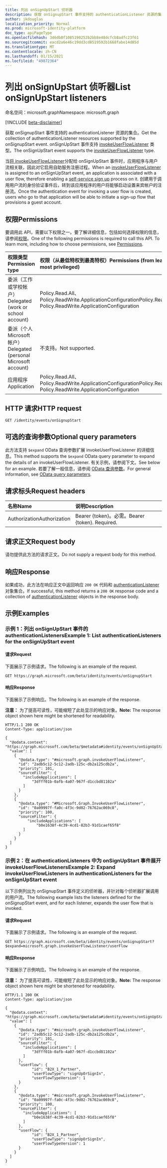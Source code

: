 ```yaml
---
title: 列出 onSignUpStart 侦听器
description: 获取 onSignupStart 事件支持的 authenticationListener 资源的集合。
author: jkdouglas
localization_priority: Normal
ms.prod: microsoft-identity-platform
doc_type: apiPageType
ms.openlocfilehash: 346db0f1085190252b2bb8e48dcfcb8adfc23f61
ms.sourcegitcommit: eacd2a6e46c19dd3cd8519592b1668fabe14d85d
ms.translationtype: MT
ms.contentlocale: zh-CN
ms.lasthandoff: 01/15/2021
ms.locfileid: "49872364"
---
```

# <a name="list-onsignupstart-listeners"></a><span data-ttu-id="bff49-103">列出 onSignUpStart 侦听器</span><span class="sxs-lookup"><span data-stu-id="bff49-103">List onSignUpStart listeners</span></span>

<span data-ttu-id="bff49-104">命名空间：microsoft.graph</span><span class="sxs-lookup"><span data-stu-id="bff49-104">Namespace: microsoft.graph</span></span>

[!INCLUDE [beta-disclaimer](../../includes/beta-disclaimer.md)]

<span data-ttu-id="bff49-105">获取 onSignupStart 事件支持的 authenticationListener 资源的集合。</span><span class="sxs-lookup"><span data-stu-id="bff49-105">Get the collection of authenticationListener resources supported by the onSignupStart event.</span></span> <span data-ttu-id="bff49-106">onSignUpStart 事件支持 [invokeUserFlowListener](../resources/invokeuserflowlistener.md) 类型。</span><span class="sxs-lookup"><span data-stu-id="bff49-106">The onSignUpStart event supports the [invokeUserFlowListener](../resources/invokeuserflowlistener.md) type.</span></span>

<span data-ttu-id="bff49-107">当[将 invokeUserFlowListener](../resources/invokeuserflowlistener.md)分配给 onSignUpStart 事件时，应用程序与用户流相关联，因此对它启用自助服务注册过程[](https://docs.microsoft.com/azure/active-directory/external-identities/self-service-sign-up-overview)。</span><span class="sxs-lookup"><span data-stu-id="bff49-107">When an [invokeUserFlowListener](../resources/invokeuserflowlistener.md) is assigned to an onSignUpStart event, an application is associated with a user flow, therefore enabling a [self-service sign up](https://docs.microsoft.com/azure/active-directory/external-identities/self-service-sign-up-overview) process on it.</span></span> <span data-ttu-id="bff49-108">创建用于调用用户流的身份验证事件后，转到该应用程序的用户将能够启动设置来宾帐户的注册流。</span><span class="sxs-lookup"><span data-stu-id="bff49-108">Once the authentication event for invoking a user flow is created, users who go to that application will be able to initiate a sign-up flow that provisions a guest account.</span></span>

## <a name="permissions"></a><span data-ttu-id="bff49-109">权限</span><span class="sxs-lookup"><span data-stu-id="bff49-109">Permissions</span></span>

<span data-ttu-id="bff49-p103">要调用此 API，需要以下权限之一。要了解详细信息，包括如何选择权限的信息，请参阅[权限](/graph/permissions-reference)。</span><span class="sxs-lookup"><span data-stu-id="bff49-p103">One of the following permissions is required to call this API. To learn more, including how to choose permissions, see [Permissions](/graph/permissions-reference).</span></span>

|<span data-ttu-id="bff49-112">权限类型</span><span class="sxs-lookup"><span data-stu-id="bff49-112">Permission type</span></span>|<span data-ttu-id="bff49-113">权限（从最低特权到最高特权）</span><span class="sxs-lookup"><span data-stu-id="bff49-113">Permissions (from least to most privileged)</span></span>|
|:---|:---|
|<span data-ttu-id="bff49-114">委派（工作或学校帐户）</span><span class="sxs-lookup"><span data-stu-id="bff49-114">Delegated (work or school account)</span></span>|<span data-ttu-id="bff49-115">Policy.Read.All、Policy.ReadWrite.ApplicationConfiguration</span><span class="sxs-lookup"><span data-stu-id="bff49-115">Policy.Read.All, Policy.ReadWrite.ApplicationConfiguration</span></span>|
|<span data-ttu-id="bff49-116">委派（个人 Microsoft 帐户）</span><span class="sxs-lookup"><span data-stu-id="bff49-116">Delegated (personal Microsoft account)</span></span>|<span data-ttu-id="bff49-117">不支持。</span><span class="sxs-lookup"><span data-stu-id="bff49-117">Not supported.</span></span>|
|<span data-ttu-id="bff49-118">应用程序</span><span class="sxs-lookup"><span data-stu-id="bff49-118">Application</span></span>|<span data-ttu-id="bff49-119">Policy.Read.All、Policy.ReadWrite.ApplicationConfiguration</span><span class="sxs-lookup"><span data-stu-id="bff49-119">Policy.Read.All, Policy.ReadWrite.ApplicationConfiguration</span></span>|

## <a name="http-request"></a><span data-ttu-id="bff49-120">HTTP 请求</span><span class="sxs-lookup"><span data-stu-id="bff49-120">HTTP request</span></span>

<!-- {
  "blockType": "ignored"
}
-->

``` http
GET /identity/events/onSignupStart
```

## <a name="optional-query-parameters"></a><span data-ttu-id="bff49-121">可选的查询参数</span><span class="sxs-lookup"><span data-stu-id="bff49-121">Optional query parameters</span></span>

<span data-ttu-id="bff49-122">此方法支持 `$expand` OData 查询参数扩展 invokeUserFlowListener 的详细信息。</span><span class="sxs-lookup"><span data-stu-id="bff49-122">This method supports the `$expand` OData query parameter to expand the details of an invokeUserFlowListener.</span></span> <span data-ttu-id="bff49-123">有关示例，请参阅下文。</span><span class="sxs-lookup"><span data-stu-id="bff49-123">See below for an example.</span></span> <span data-ttu-id="bff49-124">若要了解一般信息，请参阅 [OData 查询参数](/graph/query-parameters)。</span><span class="sxs-lookup"><span data-stu-id="bff49-124">For general information, see [OData query parameters](/graph/query-parameters).</span></span>

## <a name="request-headers"></a><span data-ttu-id="bff49-125">请求标头</span><span class="sxs-lookup"><span data-stu-id="bff49-125">Request headers</span></span>

|<span data-ttu-id="bff49-126">名称</span><span class="sxs-lookup"><span data-stu-id="bff49-126">Name</span></span>|<span data-ttu-id="bff49-127">说明</span><span class="sxs-lookup"><span data-stu-id="bff49-127">Description</span></span>|
|:---|:---|
|<span data-ttu-id="bff49-128">Authorization</span><span class="sxs-lookup"><span data-stu-id="bff49-128">Authorization</span></span>|<span data-ttu-id="bff49-p105">Bearer {token}。必需。</span><span class="sxs-lookup"><span data-stu-id="bff49-p105">Bearer {token}. Required.</span></span>|

## <a name="request-body"></a><span data-ttu-id="bff49-131">请求正文</span><span class="sxs-lookup"><span data-stu-id="bff49-131">Request body</span></span>

<span data-ttu-id="bff49-132">请勿提供此方法的请求正文。</span><span class="sxs-lookup"><span data-stu-id="bff49-132">Do not supply a request body for this method.</span></span>

## <a name="response"></a><span data-ttu-id="bff49-133">响应</span><span class="sxs-lookup"><span data-stu-id="bff49-133">Response</span></span>

<span data-ttu-id="bff49-134">如果成功，此方法在响应正文中返回响应 `200 OK` 代码和 [authenticationListener](../resources/authenticationlistener.md) 对象集合。</span><span class="sxs-lookup"><span data-stu-id="bff49-134">If successful, this method returns a `200 OK` response code and a collection of [authenticationListener](../resources/authenticationlistener.md) objects in the response body.</span></span>

## <a name="examples"></a><span data-ttu-id="bff49-135">示例</span><span class="sxs-lookup"><span data-stu-id="bff49-135">Examples</span></span>

### <a name="example-1-list-authenticationlisteners-for-the-onsignupstart-event"></a><span data-ttu-id="bff49-136">示例 1：列出 onSignUpStart 事件的 authenticationListeners</span><span class="sxs-lookup"><span data-stu-id="bff49-136">Example 1: List authenticationListeners for the onSignUpStart event</span></span>

#### <a name="request"></a><span data-ttu-id="bff49-137">请求</span><span class="sxs-lookup"><span data-stu-id="bff49-137">Request</span></span>

<span data-ttu-id="bff49-138">下面展示了示例请求。</span><span class="sxs-lookup"><span data-stu-id="bff49-138">The following is an example of the request.</span></span>

<!-- {
  "blockType": "request",
  "name": "list_authenticationlistener"
}
-->

``` http
GET https://graph.microsoft.com/beta/identity/events/onSignupStart
```

#### <a name="response"></a><span data-ttu-id="bff49-139">响应</span><span class="sxs-lookup"><span data-stu-id="bff49-139">Response</span></span>

<span data-ttu-id="bff49-140">下面展示了示例响应。</span><span class="sxs-lookup"><span data-stu-id="bff49-140">The following is an example of the response.</span></span>

<span data-ttu-id="bff49-141">**注意：** 为了提高可读性，可能缩短了此处显示的响应对象。</span><span class="sxs-lookup"><span data-stu-id="bff49-141">**Note:** The response object shown here might be shortened for readability.</span></span>
<!-- {
  "blockType": "response",
  "truncated": true,
  "@odata.type": "Collection(microsoft.graph.authenticationListener)"
}
-->

``` http
HTTP/1.1 200 OK
Content-Type: application/json

{
  "@odata.context": "https://graph.microsoft.com/beta/$metadata#identity/events/onSignUpStart",
  "value": [
    {
      "@odata.type": "#microsoft.graph.invokeUserFlowListener",
      "id": "2adb5c12-5c12-2adb-125c-db2a125cdb2a",
      "priority": 101,
      "sourceFilter": {
        "includeApplications": [
            "3dfff01b-0afb-4a07-967f-d1ccbd81102a"
        ]
      }
    },
    {
      "@odata.type": "#Microsoft.Graph.InvokeUserFlowListener",
      "id": "0a09997f-fa0c-4f3c-9d02-76762ac069c8",
      "priority": 100,
      "sourceFilter": {
          "includeApplications": [
              "b0e1638f-4c39-4cd1-82b3-91d1caef65f8"
        ]
      }
    }
  ]
}
```

### <a name="example-2-expand-invokeuserflowlisteners-in-authenticationlisteners-for-the-onsignupstart-event"></a><span data-ttu-id="bff49-142">示例 2：在 authenticationListeners 中为 onSignUpStart 事件展开 invokeUserFlowListeners</span><span class="sxs-lookup"><span data-stu-id="bff49-142">Example 2: Expand invokeUserFlowListeners in authenticationListeners for the onSignUpStart event</span></span>

<span data-ttu-id="bff49-143">以下示例列出为 onSignupStart 事件定义的侦听器，并针对每个侦听器扩展调用的用户流。</span><span class="sxs-lookup"><span data-stu-id="bff49-143">The following example lists the listeners defined for the onSignupStart event, and for each listener, expands the user flow that is invoked.</span></span>

#### <a name="request"></a><span data-ttu-id="bff49-144">请求</span><span class="sxs-lookup"><span data-stu-id="bff49-144">Request</span></span>

<span data-ttu-id="bff49-145">下面展示了示例请求。</span><span class="sxs-lookup"><span data-stu-id="bff49-145">The following is an example of the request.</span></span>

<!-- {
  "blockType": "request",
  "name": "list_authenticationlistener_invokeuserflowlistener"
}
-->

``` http
GET https://graph.microsoft.com/beta/identity/events/onSignupStart?$expand=microsoft.graph.invokeUserFlowListener/userFlow
```

#### <a name="response"></a><span data-ttu-id="bff49-146">响应</span><span class="sxs-lookup"><span data-stu-id="bff49-146">Response</span></span>

<span data-ttu-id="bff49-147">下面展示了示例响应。</span><span class="sxs-lookup"><span data-stu-id="bff49-147">The following is an example of the response.</span></span>

<span data-ttu-id="bff49-148">**注意：** 为了提高可读性，可能缩短了此处显示的响应对象。</span><span class="sxs-lookup"><span data-stu-id="bff49-148">**Note:** The response object shown here might be shortened for readability.</span></span>
<!-- {
  "blockType": "response",
  "truncated": true,
  "@odata.type": "Collection(microsoft.graph.invokeUserFlowListener)"
}
-->

``` http
HTTP/1.1 200 OK
Content-Type: application/json

{
  "@odata.context": "https://graph.microsoft.com/beta/$metadata#identity/events/onSignUpStart(microsoft.graph.invokeUserFlowListener/userFlow())/$entity",
  "value": [
    {
      "@odata.type": "#microsoft.graph.invokeUserFlowListener",
      "id": "2adb5c12-5c12-2adb-125c-db2a125cdb2a",
      "priority": 101,
      "sourceFilter": {
        "includeApplications": [
            "3dfff01b-0afb-4a07-967f-d1ccbd81102a"
        ]
      },
      "userFlow": {
            "id": "B2X_1_Partner",
            "userFlowType": "signUpOrSignIn",
            "userFlowTypeVersion": 1
      }
    },
    {
      "@odata.type": "#microsoft.graph.InvokeUserFlowListener",
      "id": "0a09997f-fa0c-4f3c-9d02-76762ac069c8",
      "priority": 100,
      "sourceFilter": {
        "includeApplications": [
            "b0e1638f-4c39-4cd1-82b3-91d1caef65f8"
        ]
      },
      "userFlow": {
            "id": "B2X_1_Partner",
            "userFlowType": "signUpOrSignIn",
            "userFlowTypeVersion": 1
      }
    }
  ]
}
```

<!-- {
  "type": "#page.annotation",
  "description": "List onSignUpStart",
  "keywords": "",
  "section": "documentation",
  "tocPath": "",
  "suppressions": [
    "Error: list_authenticationlistener_invokeuserflowlistener/container/userFlow/userFlowTypeVersion:\r\n      Expected type Single but actual was Int64. Property: userFlowTypeVersion, actual value: '1'",
    "Error: list_authenticationlistener_invokeuserflowlistener/container/userFlow/userFlowTypeVersion:\r\n      Expected type Single but actual was Int64. Property: userFlowTypeVersion, actual value: '1'"
  ]
}-->
